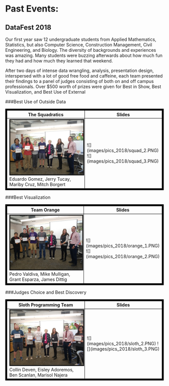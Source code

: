 # Past Events:

## DataFest 2018
Our first year saw 12 undergraduate students from Applied Mathematics, Statistics, but also Computer Science, Construction Management, Civil Engineering, and Biology. The diversity of backgrounds and experiences was amazing. Many students were buzzing afterwards about how much fun they had and how much they learned that weekend.

After two days of intense data wrangling, analysis, presentation design, interspersed with a lot of good free food and caffeine, each team presented their findings to a panel of judges consisting of both on and off campus professionals. Over $500 worth of prizes were given for Best in Show, Best Visualization, and Best Use of External



###Best Use of Outside Data
<table  border="5" bordercolor="black" align="center">
<colgroup>
<col width="50%" />
<col width="50%" />
</colgroup>

<thead>
<tr class="header">
<th align="center" >The Squadratics</th>
<th align="center" >Slides</th>
</tr>
</thead>

<tbody>
<tr>
  <td><img src="images/pics_2018/best_use_of_outside_data.jpg" alt="" border=3></img>  Eduardo Gomez, Jerry Tucay, Mariby Cruz, Mitch Borgert </td>  
  <td> ![](images/pics_2018/squad_2.PNG) ![](images/pics_2018/squad_3.PNG) </td>
</td>
</tr>

</tbody>
</table>


###Best Visualization

<table  border="5" bordercolor="black" align="center">
<colgroup>
<col width="50%" />
<col width="50%" />
</colgroup>

<thead>
<tr class="header">
<th align="center" >Team Orange</th>
<th align="center" >Slides</th>
</tr>
</thead>

<tbody>
<tr>
  <td><img src="images/pics_2018/best_visualization.jpg" alt="" border=3></img> Pedro Valdiva, Mike Mulligan, Grant Esparza, James Dittig </td>  
  <td> ![](images/pics_2018/orange_1.PNG) ![](images/pics_2018/orange_2.PNG) </td>
</td>
</tr>

</tbody>
</table>


###Judges Choice and Best Discovery

<table  border="5" bordercolor="black" align="center">
<colgroup>
<col width="50%" />
<col width="50%" />
</colgroup>

<thead>
<tr class="header">
<th align="center" >Sloth Programming Team</th>
<th align="center" >Slides</th>
</tr>
</thead>

<tbody>
<tr>
  <td><img src="images/pics_2018/best_discovery.jpg" alt="" border=3></img> Collin Deven, Eisley Adoremos, Ben Scanlan, Marisol Najera </td>  
  <td> ![](images/pics_2018/sloth_2.PNG) ![](images/pics_2018/sloth_3.PNG) </td>
</td>
</tr>

</tbody>
</table>




